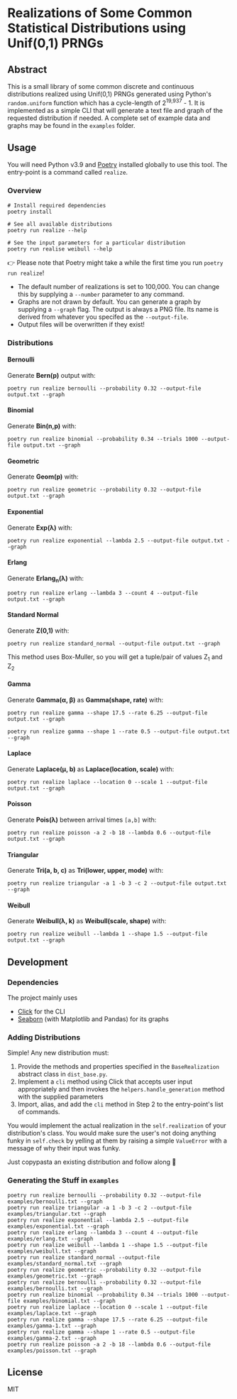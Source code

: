 # Realizations of Some Common Statistical Distributions using Unif(0,1) PRNGs

## Abstract

This is a small library of some common discrete and continuous distributions realized using Unif(0,1) PRNGs generated using Python's `random.uniform` function which has a cycle-length of 2<sup>19,937</sup> - 1. It is implemented as a simple CLI that will generate a text file and graph of the requested distribution if needed. A complete set of example data and graphs may be found in the `examples` folder.

## Usage

You will need Python v3.9 and [Poetry](https://python-poetry.org/) installed globally to use this tool. The entry-point is a command called `realize`.

### Overview

```console
# Install required dependencies
poetry install

# See all available distributions
poetry run realize --help

# See the input parameters for a particular distribution
poetry run realise weibull --help
```

👉 Please note that Poetry might take a while the first time you run `poetry run realize`!

* The default number of realizations is set to 100,000. You can change this by supplying a `--number` parameter to any command.
* Graphs are not drawn by default. You can generate a graph by supplying a `--graph` flag. The output is always a PNG file. Its name is derived from whatever you specifed as the `--output-file`.
* Output files will be overwritten if they exist!

### Distributions

#### Bernoulli

Generate **Bern(p)** output with:

```console
poetry run realize bernoulli --probability 0.32 --output-file output.txt --graph
```

#### Binomial

Generate **Bin(n,p)** with:

```console
poetry run realize binomial --probability 0.34 --trials 1000 --output-file output.txt --graph
```

#### Geometric

Generate **Geom(p)** with:

```console
poetry run realize geometric --probability 0.32 --output-file output.txt --graph
```

#### Exponential

Generate **Exp(&lambda;)** with:

```console
poetry run realize exponential --lambda 2.5 --output-file output.txt --graph
```

#### Erlang

Generate **Erlang<sub>n</sub>(&lambda;)** with:

```console
poetry run realize erlang --lambda 3 --count 4 --output-file output.txt --graph
```

#### Standard Normal

Generate **Z(0,1)** with:

```console
poetry run realize standard_normal --output-file output.txt --graph
```

This method uses Box-Muller, so you will get a tuple/pair of values Z<sub>1</sub> and Z<sub>2</sub>

#### Gamma

Generate **Gamma(&alpha;, &beta;)** as **Gamma(shape, rate)** with:

```console
poetry run realize gamma --shape 17.5 --rate 6.25 --output-file output.txt --graph

poetry run realize gamma --shape 1 --rate 0.5 --output-file output.txt --graph
```

#### Laplace

Generate **Laplace(&mu;, b)** as **Laplace(location, scale)** with:

```console
poetry run realize laplace --location 0 --scale 1 --output-file output.txt --graph
```

#### Poisson

Generate **Pois(&lambda;)** between arrival times `[a,b]` with:

```console
poetry run realize poisson -a 2 -b 18 --lambda 0.6 --output-file output.txt --graph
```

#### Triangular

Generate **Tri(a, b, c)** as **Tri(lower, upper, mode)** with:

```console
poetry run realize triangular -a 1 -b 3 -c 2 --output-file output.txt --graph
```

#### Weibull

Generate **Weibull(&lambda;, k)** as **Weibull(scale, shape)** with:

```console
poetry run realize weibull --lambda 1 --shape 1.5 --output-file output.txt --graph
```

## Development

### Dependencies

The project mainly uses

* [Click](https://click.palletsprojects.com/en/7.x/) for the CLI
* [Seaborn](https://seaborn.pydata.org/) (with Matplotlib and Pandas) for its graphs

### Adding Distributions

Simple! Any new distribution must:

1. Provide the methods and properties specified in the `BaseRealization` abstract class in `dist_base.py`.
2. Implement a `cli` method using Click that accepts user input appropriately and then invokes the `helpers.handle_generation` method with the supplied parameters
3. Import, alias, and add the `cli` method in Step 2 to the entry-point's list of commands.

You would implement the actual realization in the `self.realization` of your distribution's class. You would make sure the user's not doing anything funky in `self.check` by yelling at them by raising a simple `ValueError` with a message of why their input was funky.

Just copypasta an existing distribution and follow along 🤗

### Generating the Stuff in `examples`

```console
poetry run realize bernoulli --probability 0.32 --output-file examples/bernoulli.txt --graph
poetry run realize triangular -a 1 -b 3 -c 2 --output-file examples/triangular.txt --graph
poetry run realize exponential --lambda 2.5 --output-file examples/exponential.txt --graph
poetry run realize erlang --lambda 3 --count 4 --output-file examples/erlang.txt --graph
poetry run realize weibull --lambda 1 --shape 1.5 --output-file examples/weibull.txt --graph
poetry run realize standard_normal --output-file examples/standard_normal.txt --graph
poetry run realize geometric --probability 0.32 --output-file examples/geometric.txt --graph
poetry run realize bernoulli --probability 0.32 --output-file examples/bernoulli.txt --graph
poetry run realize binomial --probability 0.34 --trials 1000 --output-file examples/binomial.txt --graph
poetry run realize laplace --location 0 --scale 1 --output-file examples/laplace.txt --graph
poetry run realize gamma --shape 17.5 --rate 6.25 --output-file examples/gamma-1.txt --graph
poetry run realize gamma --shape 1 --rate 0.5 --output-file examples/gamma-2.txt --graph
poetry run realize poisson -a 2 -b 18 --lambda 0.6 --output-file examples/poisson.txt --graph
```

## License

MIT
